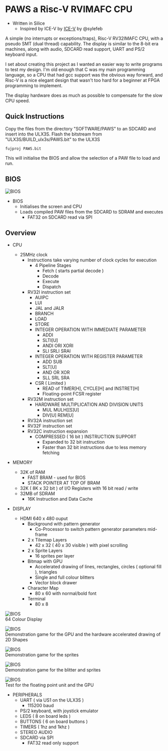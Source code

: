 # PAWS a Risc-V RVIMAFC CPU

* Written in Silice
    * Inspired by ICE-V by [ICE-V](https://github.com/sylefeb/Silice/tree/master/projects/ice-v) by @sylefeb

A simple (no interrupts or exceptions/traps), Risc-V RV32IMAFC CPU, with a pseudo SMT (dual thread) capability. The display is similar to the 8-bit era machines, along with audio, SDCARD read support, UART and PS/2 keyboard input.

I set about creating this project as I wanted an easier way to write programs to test my design. I'm old enough that C was my main programming language, so a CPU that had gcc support was the obvious way forward, and Risc-V is a nice elegant design that wasn't too hard for a beginner at FPGA programming to implement.

The display hardware does as much as possible to compensate for the slow CPU speed.

## Quick Instructions

Copy the files from the directory "SOFTWARE/PAWS" to an SDCARD and insert into the ULX3S. Flash the bitstream from "ULX3S/BUILD_ulx3s/PAWS.bit" to the ULX3S

```
fujproj PAWS.bit
```

This will initialise the BIOS and allow the selection of a PAW file to load and run.

## BIOS

![BIOS](documentation/Screenshots/BIOS.jpg)

* BIOS
    * Initialises the screen and CPU
    * Loads compiled PAW files from the SDCARD to SDRAM and executes
        * FAT32 on SDCARD read via SPI

## Overview

* CPU
    * 25MHz clock
        * Instructions take varying number of clock cycles for execution
            * 4 Pipeline Stages
                * Fetch ( starts partial decode )
                * Decode
                * Execute
                * Dispatch
        * RV32I instruction set
            * AUIPC
            * LUI
            * JAL and JALR
            * BRANCH
            * LOAD
            * STORE
            * INTEGER OPERATION WITH IMMEDIATE PARAMETER
                * ADDI
                * SLTI[U]
                * ANDI ORI XORI
                * SLI SRLI SRAI
            * INTEGER OPERATION WITH REGISTER PARAMETER
                * ADD SUB
                * SLT[U]
                * AND OR XOR
                * SLL SRL SRA
            * CSR ( Limited )
                * READ of TIMER[H], CYCLE[H] and INSTRET[H]
                * Floating-point FCSR register
        * RV32M instruction set
            * HARDWARE MULTIPLICATION AND DIVISION UNITS
                * MUL MULH[[S]U]
                * DIV[U] REM[U]
        * RV32A instruction set
        * RV32F instruction set
        * RV32C instruction expansion
            * COMPRESSED ( 16 bit ) INSTRUCTION SUPPORT
                * Expanded to 32 bit instruction
                * Faster than 32 bit instructions due to less memory fetching

* MEMORY
    * 32K of RAM
        * FAST BRAM - used for BIOS
        * STACK POINTER AT TOP OF BRAM
    * 32K ( 8K x 32 bit ) of I/O Registers with 16 bit read / write
    * 32MB of SDRAM
        * 16K Instruction and Data Cache

* DISPLAY
    * HDMI 640 x 480 ouput
        * Background with pattern generator
            * Co-Processor to switch pattern generator parameters mid-frame
        * 2 x Tilemap Layers
            * 42 x 32 ( 40 x 30 visible ) with pixel scrolling
        * 2 x Sprite Layers
            * 16 sprites per layer
        * Bitmap with GPU
            * Accelerated drawing of lines, rectangles, circles ( optional fill ), triangles
            * Single and full colour blitters
            * Vector block drawer
        * Character Map
            * 80 x 60 with normal/bold font
        * Terminal
            * 80 x 8

![BIOS](documentation/Screenshots/COLOURS.jpg)
<br>64 Colour Display

![BIOS](documentation/Screenshots/3DMAZE.jpg)
<br>Demonstration game for the GPU and the hardware accelerated drawing of 2D Shapes

![BIOS](documentation/Screenshots/ASTEROIDS.jpg)
<br>Demonstration game for the sprites

![BIOS](documentation/Screenshots/INVADERS.jpg)
<br>Demonstration game for the blitter and sprites

![BIOS](documentation/Screenshots/OUTRUN.jpg)
<br>Test for the floating point unit and the GPU

* PERIPHERALS
    * UART ( via US1 on the ULX3S )
        * 115200 baud
    * PS/2 keyboard, with joystick emulator
    * LEDS ( 8 on board leds )
    * BUTTONS ( 6 on board buttons )
    * TIMERS ( 1hz and 1khz )
    * STEREO AUDIO
    * SDCARD via SPI
        * FAT32 read only support


